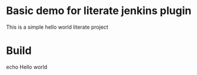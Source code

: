 Basic demo for literate jenkins plugin
===================

This is a simple hello world literate project

Build
=====

echo Hello world